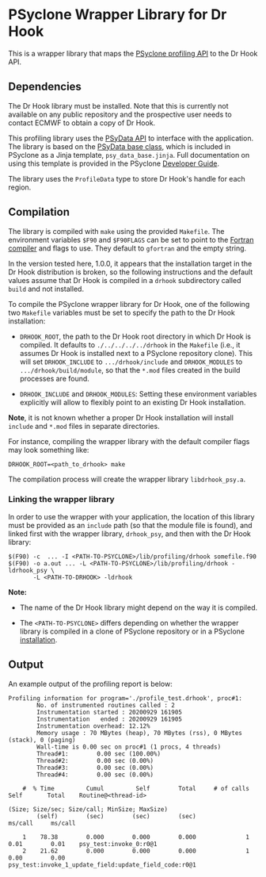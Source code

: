 # PSyclone Wrapper Library for Dr Hook

This is a wrapper library that maps the [PSyclone profiling API](
https://psyclone.readthedocs.io/en/stable/profiling.html#profiling)
to the Dr Hook API.

## Dependencies

The Dr Hook library  must be installed. Note that this is currently
not available on any public repository and the prospective user needs
to contact ECMWF to obtain a copy of Dr Hook.

This profiling library uses the [PSyData API](
https://psyclone.readthedocs.io/en/stable/psy_data.html) to interface with
the application. The library is based on the [PSyData base class](
https://psyclone-dev.readthedocs.io/en/latest/psy_data.html#psydata-base-class),
which is included in PSyclone as a Jinja template, ``psy_data_base.jinja``.
Full documentation on using this template is provided in the PSyclone
[Developer Guide](
https://psyclone-dev.readthedocs.io/en/latest/psy_data.html#jinja).

The library uses the ``ProfileData`` type to store Dr Hook's handle for each
region.

## Compilation

The library is compiled with ``make`` using the provided ``Makefile``. The
environment variables ``$F90`` and ``$F90FLAGS`` can be set to point to the
[Fortran compiler](./../../README.md#compilation) and flags to use. They
default to ``gfortran`` and the empty string.

In the version tested here, 1.0.0, it appears that the installation target
in the Dr Hook distribution is broken, so the following instructions and
the default values assume that Dr Hook is compiled in a ``drhook``
subdirectory called ``build`` and not installed.

To compile the PSyclone wrapper library for Dr Hook, one of the following
two ``Makefile`` variables must be set to specify the path to the Dr Hook
installation:

- ``DRHOOK_ROOT``, the path to the Dr Hook root directory in which
  Dr Hook is compiled. It defaults to ``./../../../../drhook`` in the
  ``Makefile`` (i.e., it assumes Dr Hook is installed next to a PSyclone
  repository clone). This will set ``DRHOOK_INCLUDE`` to
  ``.../drhook/include`` and ``DRHOOK_MODULES`` to
  ``.../drhook/build/module``, so that the ``*.mod`` files created in the
  build processes are found.

- ``DRHOOK_INCLUDE`` and ``DRHOOK_MODULES``: Setting these environment
  variables explicitly will allow to flexibly point to an existing
  Dr Hook installation.

**Note**, it is not known whether a proper Dr Hook installation will
install ``include`` and ``*.mod`` files in separate directories.

For instance, compiling the wrapper library with the default compiler
flags may look something like:

```shell
DRHOOK_ROOT=<path_to_drhook> make
```

The compilation process will create the wrapper library ``libdrhook_psy.a``.

### Linking the wrapper library

In order to use the wrapper with your application, the location of this
library must be provided as an ``include`` path (so that the module file
is found), and linked first with the wrapper library, ``drhook_psy``,
and then with the Dr Hook library:

```shell
$(F90) -c  ... -I <PATH-TO-PSYCLONE>/lib/profiling/drhook somefile.f90
$(F90) -o a.out ... -L <PATH-TO-PSYCLONE>/lib/profiling/drhook -ldrhook_psy \
       -L <PATH-TO-DRHOOK> -ldrhook
```

**Note:**

- The name of the Dr Hook library might depend on the way it is compiled.

- The ``<PATH-TO-PSYCLONE>`` differs depending on whether the wrapper
  library is compiled in a clone of PSyclone repository or in a PSyclone
  [installation](./../../README.md#installation).

## Output

An example output of the profiling report is below:

```
Profiling information for program='./profile_test.drhook', proc#1:
        No. of instrumented routines called : 2
        Instrumentation started : 20200929 161905
        Instrumentation   ended : 20200929 161905
        Instrumentation overhead: 12.12%
        Memory usage : 70 MBytes (heap), 70 MBytes (rss), 0 MBytes (stack), 0 (paging)
        Wall-time is 0.00 sec on proc#1 (1 procs, 4 threads)
        Thread#1:        0.00 sec (100.00%)
        Thread#2:        0.00 sec (0.00%)
        Thread#3:        0.00 sec (0.00%)
        Thread#4:        0.00 sec (0.00%)

    #  % Time         Cumul         Self        Total     # of calls        Self       Total    Routine@<thread-id>
                                                                             (Size; Size/sec; Size/call; MinSize; MaxSize)
        (self)        (sec)        (sec)        (sec)                    ms/call     ms/call

    1    78.38        0.000        0.000        0.000              1        0.01        0.01    psy_test:invoke_0:r0@1
    2    21.62        0.000        0.000        0.000              1        0.00        0.00    psy_test:invoke_1_update_field:update_field_code:r0@1

```

<!--
## Licence

-------------------------------------------------------------------------------

BSD 3-Clause License

Copyright (c) 2019-2024, Science and Technology Facilities Council.
All rights reserved.

Redistribution and use in source and binary forms, with or without
modification, are permitted provided that the following conditions are met:

* Redistributions of source code must retain the above copyright notice, this
  list of conditions and the following disclaimer.

* Redistributions in binary form must reproduce the above copyright notice,
  this list of conditions and the following disclaimer in the documentation
  and/or other materials provided with the distribution.

* Neither the name of the copyright holder nor the names of its
  contributors may be used to endorse or promote products derived from
  this software without specific prior written permission.

THIS SOFTWARE IS PROVIDED BY THE COPYRIGHT HOLDERS AND CONTRIBUTORS
"AS IS" AND ANY EXPRESS OR IMPLIED WARRANTIES, INCLUDING, BUT NOT
LIMITED TO, THE IMPLIED WARRANTIES OF MERCHANTABILITY AND FITNESS
FOR A PARTICULAR PURPOSE ARE DISCLAIMED. IN NO EVENT SHALL THE
COPYRIGHT HOLDER OR CONTRIBUTORS BE LIABLE FOR ANY DIRECT, INDIRECT,
INCIDENTAL, SPECIAL, EXEMPLARY, OR CONSEQUENTIAL DAMAGES (INCLUDING,
BUT NOT LIMITED TO, PROCUREMENT OF SUBSTITUTE GOODS OR SERVICES;
LOSS OF USE, DATA, OR PROFITS; OR BUSINESS INTERRUPTION) HOWEVER
CAUSED AND ON ANY THEORY OF LIABILITY, WHETHER IN CONTRACT, STRICT
LIABILITY, OR TORT (INCLUDING NEGLIGENCE OR OTHERWISE) ARISING IN
ANY WAY OUT OF THE USE OF THIS SOFTWARE, EVEN IF ADVISED OF THE
POSSIBILITY OF SUCH DAMAGE.

-------------------------------------------------------------------------------
Authors: J. Henrichs, Bureau of Meteorology,
         I. Kavcic, Met Office
-->
